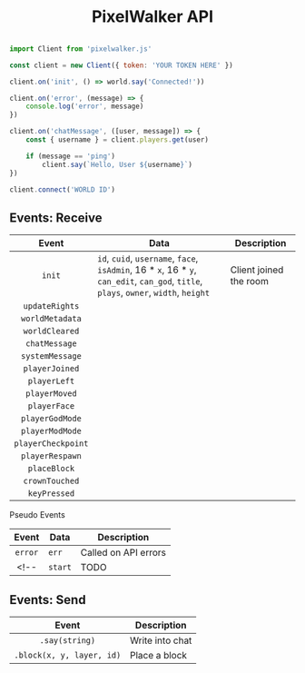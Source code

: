 
<center><h1>PixelWalker API</h1></center>

```js

import Client from 'pixelwalker.js'

const client = new Client({ token: 'YOUR TOKEN HERE' })

client.on('init', () => world.say('Connected!'))

client.on('error', (message) => {
    console.log('error', message)
})

client.on('chatMessage', ([user, message]) => {
    const { username } = client.players.get(user)

    if (message == 'ping')
        client.say(`Hello, User ${username}`)
})

client.connect('WORLD ID')

```

## Events: Receive

| Event | Data | Description |
|:-:|-|-|
| `init` | `id`, `cuid`, `username`, `face`, `isAdmin`, 16 * `x`, 16 * `y`, `can_edit`, `can_god`, `title`, `plays`, `owner`, `width`, `height` | Client joined the room |
| `updateRights` |  | |
| `worldMetadata` |  | |
| `worldCleared` |  | |
| `chatMessage` |  | |
| `systemMessage` |  | |
| `playerJoined` |  | |
| `playerLeft` |  | |
| `playerMoved` |  | |
| `playerFace` |  | |
| `playerGodMode` |  | |
| `playerModMode` |  | |
| `playerCheckpoint` |  | |
| `playerRespawn` |  | |
| `placeBlock` |  | |
| `crownTouched` |  | |
| `keyPressed` |  | |

Pseudo Events

| Event | Data | Description |
|:-:|-|-|
| `error` | `err` | Called on API errors |
<!-- | `start` | TODO | Used to announce a successful connection (Use instead of `init`) | -->

## Events: Send

| Event | Description |
|:-:|-|
| `.say(string)` | Write into chat |
| `.block(x, y, layer, id)` | Place a block |